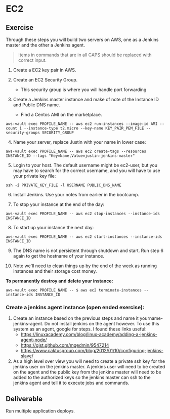 # EC2

## Exercise

Through these steps you will build two servers on AWS, one as a Jenkins master and the other a Jenkins agent.

> Items in commands that are in all CAPS should be replaced with correct input.

1. Create a EC2 key pair in AWS.

2. Create an EC2 Security Group.

   - This security group is where you will handle port forwarding

3. Create a Jenkins master instance and make of note of the Instance ID and Public DNS name.

   - Find a Centos AMI on the marketplace.

```
aws-vault exec PROFILE_NAME -- aws ec2 run-instances --image-id AMI --count 1 --instance-type t2.micro --key-name KEY_PAIR_PEM_FILE --security-groups SECURITY_GROUP
```

4. Name your server, replace Justin with your name in lower case:

```
aws-vault exec PROFILE_NAME -- aws ec2 create-tags --resources INSTANCE_ID --tags "Key=Name,Value=justin-jenkins-master"
```

5. Login to your host. The default username might be ec2-user, but you may have to search for the correct username, and you will have to use your private key file:

```
ssh -i PRIVATE_KEY_FILE -l USERNAME PUBLIC_DNS_NAME
```

6. Install Jenkins. Use your notes from earlier in the bootcamp.

7. To stop your instance at the end of the day:

```
aws-vault exec PROFILE_NAME -- aws ec2 stop-instances --instance-ids INSTANCE_ID
```

8. To start up your instance the next day:

```
aws-vault exec PROFILE_NAME -- aws ec2 start-instances --instance-ids INSTANCE_ID
```

9. The DNS name is not persistent through shutdown and start. Run step 6 again to get the hostname of your instance.

10. Note we'll need to clean things up by the end of the week as running instances and their storage cost money.

**To permanently destroy and delete your instance:**

```
aws-vault exec PROFILE_NAME -- $ aws ec2 terminate-instances --instance-ids INSTANCE_ID
```
### Create a jenkins agent instance (open ended exercise):

1. Create an instance based on the previous steps and name it yourname-jenkins-agent. Do not install jenkins on the agent however. To use this system as an agent, google for steps. I found these links useful:
   - https://linuxacademy.com/blog/linux-academy/adding-a-jenkins-agent-node/
   - https://gist.github.com/mgedmin/9547214
   - https://www.caktusgroup.com/blog/2012/01/10/configuring-jenkins-slave/
2. As a high level over view you will need to create a private ssh key for the jenkins user on the jenkins master. A jenkins user will need to be created on the agent and the public key from the jenkins master will need to be added to the authorized keys so the jenkins master can ssh to the jenkins agent and tell it to execute jobs and commands.


## Deliverable

Run multiple application deploys.
